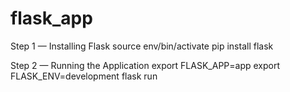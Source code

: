 # flask_app
Step 1 — Installing Flask
  source env/bin/activate
  pip install flask

Step 2 — Running the Application
  export FLASK_APP=app
  export FLASK_ENV=development
  flask run

